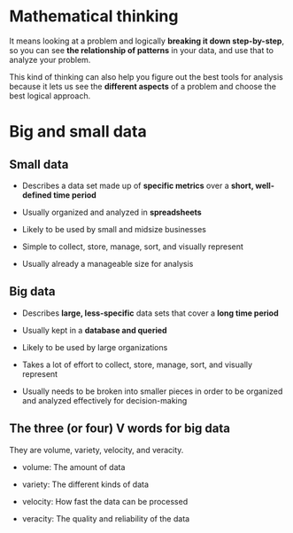 # Mathematical thinking

It means looking at a problem and logically **breaking it down step-by-step**, so you can see **the relationship of patterns** in your data, and use that to analyze your problem.

This kind of thinking can also help you figure out the best tools for analysis because it lets us see the **different aspects** of a problem and choose the best logical approach.

# Big and small data

## Small data

- Describes a data set made up of **specific metrics** over a **short, well-defined time period**

- Usually organized and analyzed in **spreadsheets**

- Likely to be used by small and midsize businesses

- Simple to collect, store, manage, sort, and visually represent

- Usually already a manageable size for analysis

## Big data

- Describes **large, less-specific** data sets that cover a **long time period**

- Usually kept in a **database and queried**

- Likely to be used by large organizations

- Takes a lot of effort to collect, store, manage, sort, and visually represent

- Usually needs to be broken into smaller pieces in order to be organized and analyzed effectively for decision-making

## The three (or four) V words for big data

They are volume, variety, velocity, and veracity.

- volume: The amount of data

- variety: The different kinds of data

- velocity: How fast the data can be processed

- veracity: The quality and reliability of the data
